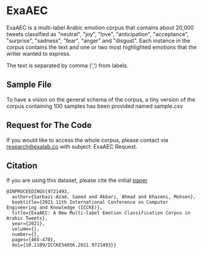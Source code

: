 # ExaAEC
ExaAEC is a multi-label Arabic emotion corpus that contains about 20,000 tweets classified as "neutral", "joy", "love", "anticipation", "acceptance", "surprise", "sadness", "fear", "anger" and "disgust". Each instance in the corpus contains the text and one or two most highlighted emotions that the writer wanted to express. 

The text is separated by comma (',') from labels.


## Sample File
To have a vision on the general schema of the corpus, a tiny version of the corpus containing 100 samples has been provided named sample.csv

## Request for The Code
If you would like to access the whole corpus, please contact via research@exalab.co with subject: ExaAEC Request.

## Citation
If you are using this dataset, please cite the initial [paper](https://ieeexplore.ieee.org/document/9721493)

```
@INPROCEEDINGS{9721493,
  author={Sarbazi-Azad, Saeed and Akbari, Ahmad and Khazeni, Mohsen},
  booktitle={2021 11th International Conference on Computer Engineering and Knowledge (ICCKE)}, 
  title={ExaAEC: A New Multi-label Emotion Classification Corpus in Arabic Tweets}, 
  year={2021},
  volume={},
  number={},
  pages={465-470},
  doi={10.1109/ICCKE54056.2021.9721493}}
```
